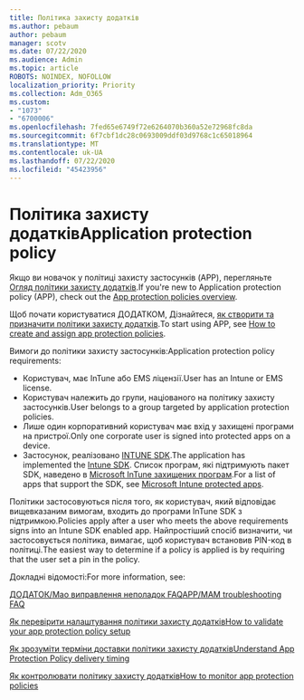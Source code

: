 ```yaml
---
title: Політика захисту додатків
ms.author: pebaum
author: pebaum
manager: scotv
ms.date: 07/22/2020
ms.audience: Admin
ms.topic: article
ROBOTS: NOINDEX, NOFOLLOW
localization_priority: Priority
ms.collection: Adm_O365
ms.custom:
- "1073"
- "6700006"
ms.openlocfilehash: 7fed65e6749f72e6264070b360a52e72968fc8da
ms.sourcegitcommit: 6f7cbf1dc28c0693009ddf03d9768c1c65018964
ms.translationtype: MT
ms.contentlocale: uk-UA
ms.lasthandoff: 07/22/2020
ms.locfileid: "45423956"
---
```

# <a name="application-protection-policy"></a><span data-ttu-id="990d5-102">Політика захисту додатків</span><span class="sxs-lookup"><span data-stu-id="990d5-102">Application protection policy</span></span>

<span data-ttu-id="990d5-103">Якщо ви новачок у політиці захисту застосунків (APP), перегляньте [Огляд політики захисту додатків](https://docs.microsoft.com/intune/apps/app-protection-policy).</span><span class="sxs-lookup"><span data-stu-id="990d5-103">If you're new to Application protection policy (APP), check out the [App protection policies overview](https://docs.microsoft.com/intune/apps/app-protection-policy).</span></span>

<span data-ttu-id="990d5-104">Щоб почати користуватися ДОДАТКОМ, Дізнайтеся, [як створити та призначити політики захисту додатків](https://docs.microsoft.com/intune/app-protection-policies).</span><span class="sxs-lookup"><span data-stu-id="990d5-104">To start using APP, see [How to create and assign app protection policies](https://docs.microsoft.com/intune/app-protection-policies).</span></span>

<span data-ttu-id="990d5-105">Вимоги до політики захисту застосунків:</span><span class="sxs-lookup"><span data-stu-id="990d5-105">Application protection policy requirements:</span></span>

- <span data-ttu-id="990d5-106">Користувач, має InTune або EMS ліцензії.</span><span class="sxs-lookup"><span data-stu-id="990d5-106">User has an Intune or EMS license.</span></span>
- <span data-ttu-id="990d5-107">Користувач належить до групи, націованого на політику захисту застосунків.</span><span class="sxs-lookup"><span data-stu-id="990d5-107">User belongs to a group targeted by application protection policies.</span></span>
- <span data-ttu-id="990d5-108">Лише один корпоративний користувач має вхід у захищені програми на пристрої.</span><span class="sxs-lookup"><span data-stu-id="990d5-108">Only one corporate user is signed into protected apps on a device.</span></span>
- <span data-ttu-id="990d5-109">Застосунок, реалізовано [INTUNE SDK](https://docs.microsoft.com/intune/app-sdk-get-started).</span><span class="sxs-lookup"><span data-stu-id="990d5-109">The application has implemented the [Intune SDK](https://docs.microsoft.com/intune/app-sdk-get-started).</span></span> <span data-ttu-id="990d5-110">Список програм, які підтримують пакет SDK, наведено в [Microsoft InTune захищених програм](https://docs.microsoft.com/intune/apps-supported-intune-apps).</span><span class="sxs-lookup"><span data-stu-id="990d5-110">For a list of apps that support the SDK, see [Microsoft Intune protected apps](https://docs.microsoft.com/intune/apps-supported-intune-apps).</span></span>

<span data-ttu-id="990d5-111">Політики застосовуються після того, як користувач, який відповідає вищевказаним вимогам, входить до програми InTune SDK з підтримкою.</span><span class="sxs-lookup"><span data-stu-id="990d5-111">Policies apply after a user who meets the above requirements signs into an Intune SDK enabled app.</span></span> <span data-ttu-id="990d5-112">Найпростіший спосіб визначити, чи застосовується політика, вимагає, щоб користувач встановив PIN-код в політиці.</span><span class="sxs-lookup"><span data-stu-id="990d5-112">The easiest way to determine if a policy is applied is by requiring that the user set a pin in the policy.</span></span> 

<span data-ttu-id="990d5-113">Докладні відомості:</span><span class="sxs-lookup"><span data-stu-id="990d5-113">For more information, see:</span></span>

[<span data-ttu-id="990d5-114">ДОДАТОК/Мао виправлення неполадок FAQ</span><span class="sxs-lookup"><span data-stu-id="990d5-114">APP/MAM troubleshooting FAQ</span></span>](https://docs.microsoft.com/intune/apps/troubleshoot-mam)  

[<span data-ttu-id="990d5-115">Як перевірити налаштування політики захисту додатків</span><span class="sxs-lookup"><span data-stu-id="990d5-115">How to validate your app protection policy setup</span></span>](https://docs.microsoft.com/intune/app-protection-policies-validate)

[<span data-ttu-id="990d5-116">Як зрозуміти терміни доставки політики захисту додатків</span><span class="sxs-lookup"><span data-stu-id="990d5-116">Understand App Protection Policy delivery timing</span></span>](https://docs.microsoft.com/intune/app-protection-policy-delivery)  

[<span data-ttu-id="990d5-117">Як контролювати політику захисту додатків</span><span class="sxs-lookup"><span data-stu-id="990d5-117">How to monitor app protection policies</span></span>](https://docs.microsoft.com/intune/app-protection-policies-monitor)